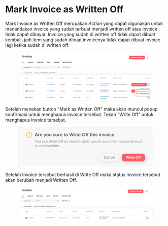 # Mark Invoice as Written Off

Mark Invoice as Written Off merupakan _Action_ yang dapat digunakan untuk menandakan invoice yang sudah terbuat menjadi written off atau invoice tidak dapat dibayar. Invoice yang sudah di written off tidak dapat dibuat kembali, jadi item yang sudah dibuat invoicenya tidak dapat dibuat invoice lagi ketika sudah di written off.

<figure><img src="../../.gitbook/assets/gf.png" alt=""><figcaption></figcaption></figure>

Setelah menekan button "Mark as Written Off" maka akan muncul popup konfirmasi untuk menghapus invoice tersebut. Tekan "Write Off" untuk menghapus invoice tersebut.

<figure><img src="../../.gitbook/assets/gg.png" alt=""><figcaption></figcaption></figure>

Setelah Invoice tersebut berhasil di Write Off maka status invoice tersebut akan berubah menjadi Written Off.

<figure><img src="../../.gitbook/assets/ggg.png" alt=""><figcaption></figcaption></figure>
